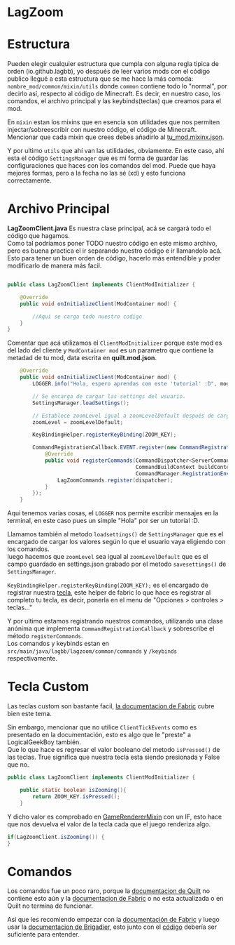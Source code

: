 # LagZoom
# Estructura
Pueden elegir cualquier estructura que cumpla con alguna regla tipica de orden (io.github.lagbb), yo después de leer varios mods con el código publico llegué a esta estructura que se me hace la más comoda:<br/> `nombre_mod/common/mixin/utils` donde `common` contiene todo lo "normal", por decirlo así, respecto al código de Minecraft. Es decir, en nuestro caso, los comandos, el archivo principal y las keybinds(teclas) que creamos para el mod.

En `mixin` estan los mixins que en esencia son utilidades que nos permiten injectar/sobreescribir con nuestro código, el código de Minecraft. <br/>
Mencionar que cada mixin que crees debes añadirlo al [tu_mod.mixinx.json](https://github.com/LagBB/Lag-Zoom/blob/master/src/main/resources/lagzoom.mixins.json).

Y por ultimo  `utils` que ahí van las utilidades, obviamente. En este caso, ahí esta el código `SettingsManager` que es mi forma de guardar las configuraciones que haces con los comandos del mod.
Puede que haya mejores formas, pero a la fecha no las sé (xd) y esto funciona correctamente.

# Archivo Principal
**LagZoomClient.java**
Es nuestra clase principal, acá se cargará todo el código que hagamos. <br/>
Como tal podríamos poner TODO nuestro código en este mismo archivo, pero es buena practica el ir separando nuestro código e ir llamandolo acá. Esto para tener un buen orden de código, hacerlo más entendible y poder modificarlo de manera más facil. 

```java

public class LagZoomClient implements ClientModInitializer {

	@Override
	public void onInitializeClient(ModContainer mod) {

		//Aqui se carga todo nuestro codigo
	}
}
```
Comentar que acá utilizamos el `ClientModInitializer` porque este mod es del lado del cliente y `ModContainer mod` es un parametro que contiene la metadad de tu mod, data escrita en **quilt.mod.json**.

```java
	@Override
	public void onInitializeClient(ModContainer mod) {
		LOGGER.info("Hola, espero aprendas con este 'tutorial' :D", mod.metadata().name());

		// Se encarga de cargar las settings del usuario.
		SettingsManager.loadSettings();

		// Establece zoomLevel igual a zoomLevelDefault después de cargar los ajustes
		zoomLevel = zoomLevelDefault;

		KeyBindingHelper.registerKeyBinding(ZOOM_KEY);

		CommandRegistrationCallback.EVENT.register(new CommandRegistrationCallback() {
			@Override
			public void registerCommands(CommandDispatcher<ServerCommandSource> dispatcher,
										 CommandBuildContext buildContext,
										 CommandManager.RegistrationEnvironment environment) {
				LagZoomCommands.register(dispatcher);
			}
		});
	}
```
Aqui tenemos varias cosas, el `LOGGER` nos permite escribir mensajes en la terminal, en este caso pues un simple "Hola" por ser un tutorial :D.

Llamamos también al metodo `loadsettings()` de `SettingsManager` que es el encargado de cargar los valores según lo que el usuario vaya eligiendo con los comandos. <br/>
luego hacemos que `zoomLevel` sea igual al `zoomLevelDefault` que es el campo guardado en settings.json grabado por el metodo `savesettings()` de `SettingsManager`.

`KeyBindingHelper.registerKeyBinding(ZOOM_KEY);` es el encargado de registrar nuestra [tecla](https://github.com/LagBB/Lag-Zoom/blob/master/src/main/java/lagbb/lagzoom/common/keybinds/LagZoomKeyBinds.java), este helper de fabric lo que hace es registrar al completo tu tecla, es decir, ponerla en el menu de "Opciones > controles > teclas..." <br/>

Y por ultimo estamos registrando nuestros comandos,
utilizando una clase anónima que implementa `CommandRegistrationCallback` y sobrescribe el método `registerCommands`. <br/>
Los comandos y keybinds estan en `src/main/java/lagbb/lagzoom/common/commands` y `/keybinds` respectivamente.


# Tecla Custom
Las teclas custom son bastante facil, [la documentacion de Fabric](https://fabricmc.net/wiki/tutorial:keybinds) cubre bien este tema.

Sin embargo, mencionar que no utilice `ClientTickEvents` como es presentado en la documentación, esto es algo que le "preste" a LogicalGeekBoy también. <br/>
Que lo que hace es regresar el valor booleano del metodo `isPressed()` de las teclas. True significa que nuestra tecla esta siendo presionada y False que no.
```java
public class LagZoomClient implements ClientModInitializer {

	public static boolean isZooming(){
		return ZOOM_KEY.isPressed();
	}
```

Y dicho valor es comprobado en [GameRendererMixin](https://github.com/LagBB/Lag-Zoom/blob/master/src/main/java/lagbb/lagzoom/mixin/GameRendererMixin.java) con un IF, esto hace que nos devuelva el valor de la tecla cada que el juego renderiza algo.
```java
if(LagZoomClient.isZooming()) {
}
``` 
# Comandos
Los comandos fue un poco raro, porque la [documentacion de Quilt](https://wiki.quiltmc.org/en/introduction/get-started) no contiene esto aún y la [documentacion de Fabric](https://fabricmc.net/wiki/tutorial:commands) o no esta actualizada o en Quilt no termina de funcionar. <br/>

Así que les recomiendo empezar con la [documentación de Fabric](https://fabricmc.net/wiki/tutorial:commands) y luego usar la [documentacion de Brigadier](https://github.com/Mojang/brigadier), esto junto con el [código](https://github.com/LagBB/Lag-Zoom/blob/master/src/main/java/lagbb/lagzoom/common/commands/LagZoomCommands.java) debería ser suficiente para entender.
